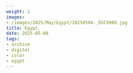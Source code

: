 ```yaml
---
weight: 1
images:
- /images/2025/May/Egypt/20250504-_DSC9989.jpg
title: Egypt.
date: 2025-05-08
tags:
- archive
- digital
- color
- egypt
---
```


